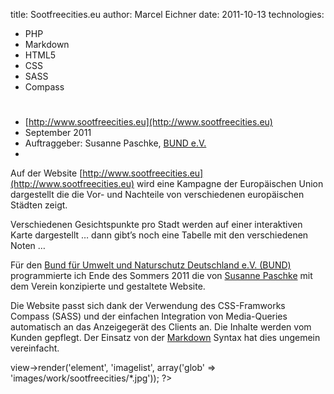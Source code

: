title: Sootfreecities.eu
author: Marcel Eichner
date: 2011-10-13
technologies:
  - PHP
  - Markdown
  - HTML5
  - CSS
  - SASS
  - Compass

# <?= $pageTitle ?>

* [http://www.sootfreecities.eu](http://www.sootfreecities.eu)
* September 2011
* Auftraggeber: Susanne Paschke, [BUND e.V.](http://www.bund.net/)
* <?= implode(', ', $technologies); ?>  

Auf der Website [http://www.sootfreecities.eu](http://www.sootfreecities.eu) wird eine Kampagne der Europäischen Union dargestellt die die Vor- und Nachteile von verschiedenen europäischen Städten zeigt. 

Verschiedenen Gesichtspunkte pro Stadt werden auf einer interaktiven Karte dargestellt … dann gibt’s noch eine Tabelle mit den verschiedenen Noten …

Für den [Bund für Umwelt und Naturschutz Deutschland e.V. (BUND)](http://www.bund.net/) programmierte ich Ende des Sommers 2011 die von [Susanne Paschke](http://www.vishaka.de) mit dem Verein konzipierte und gestaltete Website.

Die Website passt sich dank der Verwendung des CSS-Framworks Compass (SASS) und der einfachen Integration von Media-Queries automatisch an das Anzeigegerät des Clients an. Die Inhalte werden vom Kunden gepflegt. Der Einsatz von der [Markdown](http://daringfireball.net/projects/markdown/) Syntax hat dies ungemein vereinfacht.

<?= $this->view->render('element', 'imagelist', array('glob' => 'images/work/sootfreecities/*.jpg')); ?>